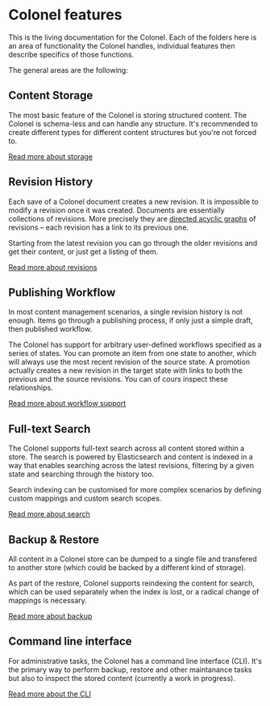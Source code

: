 # Colonel features

This is the living documentation for the Colonel. Each of the folders
here is an area of functionality the Colonel handles, individual features
then describe specifics of those functions.

The general areas are the following:

## Content Storage

The most basic feature of the Colonel is storing structured content.
The Colonel is schema-less and can handle any structure. It's recommended
to create different types for different content structures but you're not forced to.

[Read more about storage](storage/Readme.md)

## Revision History

Each save of a Colonel document creates a new revision. It is impossible
to modify a revision once it was created. Documents are essentially
collections of revisions. More precisely they are [directed acyclic graphs](http://en.wikipedia.org/wiki/Directed_acyclic_graph)
of revisions – each revision has a link to its previous one.

Starting from the latest revision you can go through the older
revisions and get their content, or just get a listing of them.

[Read more about revisions](revisions/Readme.md)

## Publishing Workflow

In most content management scenarios, a single revision history is not enough.
Items go through a publishing process, if only just a simple draft, then published
workflow.

The Colonel has support for arbitrary user-defined workflows specified as
a series of states. You can promote an item from one state to another, which
will always use the most recent revision of the source state. A promotion
actually creates a new revision in the target state with links to both the
previous and the source revisions. You can of cours inspect these relationships.

[Read more about workflow support](workflow/Readme.md)

## Full-text Search

The Colonel supports full-text search across all content stored within
a store. The search is powered by Elasticsearch and content is indexed in
a way that enables searching across the latest revisions, filtering by a given
state and searching through the history too.

Search indexing can be customised for more complex scenarios by defining
custom mappings and custom search scopes.

[Read more about search](search/Readme.md)

## Backup & Restore

All content in a Colonel store can be dumped to a single file and transfered
to another store (which could be backed by a different kind of storage).

As part of the restore, Colonel supports reindexing the content for search,
which can be used separately when the index is lost, or a radical change of
mappings is necessary.

[Read more about backup](backup/Readme.md)

## Command line interface

For administrative tasks, the Colonel has a command line interface (CLI).
It's the primary way to perform backup, restore and other maintanance tasks
but also to inspect the stored content (currently a work in progress).

[Read more about the CLI](cli/Readme.md)

